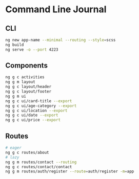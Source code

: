 # Command Line Journal

## CLI

```bash
ng new app-name --minimal --routing --style=scss
ng build
ng serve -o --port 4223
```

## Components

```bash
ng g c activities
ng g m layout
ng g c layout/header
ng g c layout/footer
ng g m ui
ng g c ui/card-title --export
ng g c ui/age-category --export
ng g c ui/location --export
ng g c ui/date --export
ng g c ui/price --export
```

## Routes

```bash
# eager
ng g c routes/about
# lazy
ng g m routes/contact --routing
ng g c routes/contact/contact
ng g m routes/auth/register --route=auth/register -m=app
```
